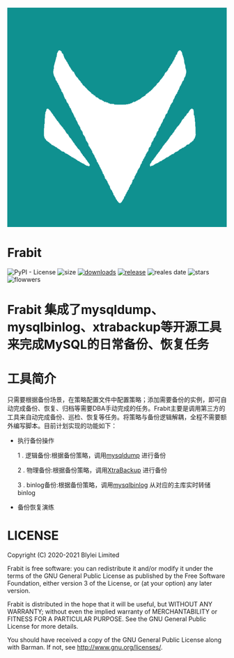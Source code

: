 ![logo](images/Frabit.png)

Frabit
=========================
![PyPI - License](https://img.shields.io/github/license/blylei/frabit)
![size](https://img.shields.io/github/repo-size/blylei/frabit)
[![downloads](https://img.shields.io/github/downloads/blylei/frabit/total.svg)](https://github.com/blylei/frabit/releases) 
[![release](https://img.shields.io/github/v/release/blylei/frabit.svg)](https://github.com/blylei/frabit/releases)
![reales date](https://img.shields.io/github/release-date/blylei/frabit)
![stars](https://img.shields.io/github/stars/blylei/frabit?style=social)
![flowwers](https://img.shields.io/github/followers/blylei?style=social)

# Frabit 集成了mysqldump、mysqlbinlog、xtrabackup等开源工具来完成MySQL的日常备份、恢复任务
# 工具简介
只需要根据备份场景，在策略配置文件中配置策略；添加需要备份的实例，即可自动完成备份、恢复、归档等需要DBA手动完成的任务。Frabit主要是调用第三方的工具来自动完成备份、巡检、恢复等任务。将策略与备份逻辑解耦，全程不需要额外编写脚本。目前计划实现的功能如下：
 -  执行备份操作
     
     1 . 逻辑备份:根据备份策略，调用[mysqldump](https://dev.mysql.com/doc/refman/5.7/en/mysqldump.html) 进行备份     
     
     2 . 物理备份:根据备份策略，调用[XtraBackup](https://www.percona.com/doc/percona-xtrabackup/LATEST/index.html) 进行备份
     
     3 . binlog备份:根据备份策略，调用[mysqlbinlog](https://dev.mysql.com/doc/refman/5.7/en/mysqlbinlog.html) 从对应的主库实时转储binlog

  
 -  备份恢复演练

# LICENSE 

Copyright (C) 2020-2021 Blylei Limited

Frabit is free software: you can redistribute it and/or modify it under
the terms of the GNU General Public License as published by the Free
Software Foundation, either version 3 of the License, or (at your
option) any later version.

Frabit is distributed in the hope that it will be useful, but WITHOUT
ANY WARRANTY; without even the implied warranty of MERCHANTABILITY or
FITNESS FOR A PARTICULAR PURPOSE. See the GNU General Public License for
more details.

You should have received a copy of the GNU General Public License along
with Barman. If not, see http://www.gnu.org/licenses/.